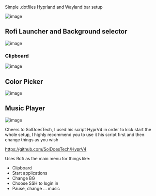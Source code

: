 Simple .dotfiles Hyprland and Wayland bar setup

![image](https://github.com/victorguidi/victorguidi-HyprlandSetup/assets/77369161/6c6b8105-e774-4c25-9ba0-bd14e099f576)

## Rofi Launcher and Background selector
![image](https://github.com/victorguidi/victorguidi-HyprlandSetup/assets/77369161/3eaacf70-20b9-48cc-938b-799ecbdb1458)

### Clipboard
![image](https://github.com/victorguidi/victorguidi-HyprlandSetup/assets/77369161/f9f73c46-80eb-44aa-b68b-c1c90affe67c)

## Color Picker
![image](https://github.com/victorguidi/victorguidi-HyprlandSetup/assets/77369161/2fcc0756-a236-407a-958e-0ccb44a4b79c)

## Music Player
![image](https://github.com/victorguidi/victorguidi-HyprlandSetup/assets/77369161/1a696df7-2e7b-444e-9a6a-36455f06025e)


Cheers to SolDoesTech, I used his script HyprV4 in order to kick start the whole setup, I highly recommend you to use it his script first and then change things as you wish

https://github.com/SolDoesTech/HyprV4

Uses Rofi as the main menu for things like:

  - Clipboard
  - Start applications
  - Change BG
  - Choose SSH to login in
  - Pause, change ... music
